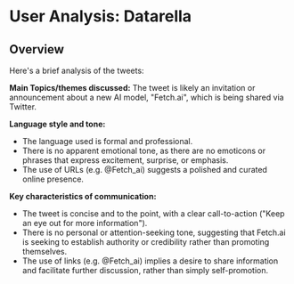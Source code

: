 # User Analysis: Datarella

## Overview

Here's a brief analysis of the tweets:

**Main Topics/themes discussed:** The tweet is likely an invitation or announcement about a new AI model, "Fetch.ai", which is being shared via Twitter.

**Language style and tone:**

* The language used is formal and professional.
* There is no apparent emotional tone, as there are no emoticons or phrases that express excitement, surprise, or emphasis.
* The use of URLs (e.g. @Fetch_ai) suggests a polished and curated online presence.

**Key characteristics of communication:**

* The tweet is concise and to the point, with a clear call-to-action ("Keep an eye out for more information").
* There is no personal or attention-seeking tone, suggesting that Fetch.ai is seeking to establish authority or credibility rather than promoting themselves.
* The use of links (e.g. @Fetch_ai) implies a desire to share information and facilitate further discussion, rather than simply self-promotion.